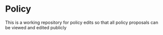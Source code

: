 Policy
======

This is a working repository for policy edits so that all policy proposals can be viewed and edited publicly
